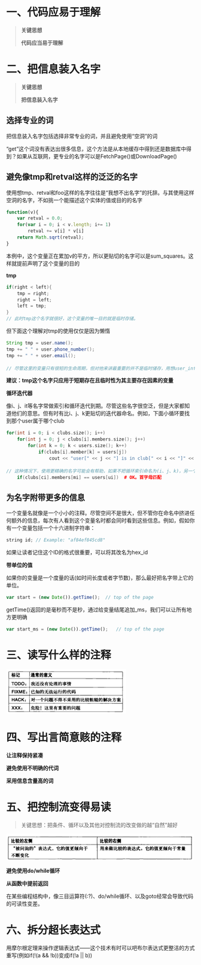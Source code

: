 # 一、代码应易于理解

> **关键思想**
>
> 
>
> **代码应当易于理解**

# 二、把信息装入名字

> **关键思想**
>
> **把信息装入名字**

## 选择专业的词

把信息装入名字包括选择非常专业的词，并且避免使用“空洞”的词

“get”这个词没有表达出很多信息，这个方法是从本地缓存中得到还是数据库中得到？如果从互联网，更专业的名字可以是FetchPage()或DownloadPage()

## 避免像tmp和retval这样的泛泛的名字

使用想tmp、retval和foo这样的名字往往是“我想不出名字”的托辞。与其使用这样空洞的名字，不如挑一个能描述这个实体的值或目的的名字

```javascript
function(v){
    var retval = 0.0;
    for(var i = 0; i < v.length; i+= 1)
        retval += v[i] * v[i]
    return Math.sqrt(retval);
}
```

本例中，这个变量正在累加v的平方，所以更贴切的名字可以是sum_squares。这样就提前声明了这个变量的目的

**tmp**

```java
if(right < left){
    tmp = right;
    right = left;
    left = tmp;
}
// 此时tmp这个名字就很好，这个变量的唯一目的就是临时存储。
```

但下面这个理解对tmp的使用仅仅是因为懒惰

```java
String tmp = user.name();
tmp += " " + user.phone_number();
tmp += " " + user.email();

// 尽管这里的变量只有很短的生命周期，但对他来讲最重要的并不是临时储存，用想user_info这样的名字代替可能会更具有描述性
```

**建议：tmp这个名字只应用于短期存在且临时性为其主要存在因素的变量**

**循环迭代器**

像i、j、it等名字常做索引和循环迭代到期。尽管这些名字很空泛，但是大家都知道他们的意思。但有时有比i、j、k更贴切的迭代器命名。例如，下面小循环要找到那个user属于哪个club

```c++
for(int i = 0; i < clubs.size(); i++)
    for(int j = 0; j < clubs[i].members.size(); j++)
        for(int k = 0; k < users.size(); k++)
            if(clubs[i].member[k] = users[j])
                cout << "user[" << j << "] is in club[" << i << "]" << endl;
        
// 这种情况下，使用更精确的名字可能会有帮助，如果不把循环索引命名为(i、j、k)，另一个选择可以是(club_i,member_i,user_i)，或更简化一点(ci,mi,ui)
	if(clubs[ci].members[mi] == users[ui])  # OK。首字母匹配
```

## 为名字附带更多的信息

一个变量名就像是一个小小的注释。尽管空间不是很大，但不管你在命名中挤进任何额外的信息，每次有人看到这个变量名时都会同时看到这些信息。例如，假如你有一个变量包括一个十六进制字符串：

```javascript
string id; // Example: "af84ef845cd8"
```

如果让读者记住这个ID的格式很重要，可以将其改名为hex_id

**带单位的值**

如果你的变量是一个度量的话(如时间长度或者字节数)，那么最好把名字带上它的单位。

```javascript
var start = (new Date()).getTime();  // top of the page
```

getTime()返回的是毫秒而不是秒，通过给变量结尾追加_ms，我们可以让所有地方更明确

```javascript
var start_ms = (new Date()).getTime();   // top of the page
```

# 三、读写什么样的注释

<img src="代码应易于理解.assets/image-20220603095223267.png" alt="image-20220603095223267" style="zoom:50%;" />

# 四、写出言简意赅的注释

**让注释保持紧凑**

**避免使用不明确的代词**

**采用信息含量高的词**

# 五、把控制流变得易读

> 关键思想：把条件、循环以及其他对控制流的改变做的越“自然”越好

<img src="代码应易于理解.assets/image-20220604083437763.png" alt="image-20220604083437763" style="zoom:50%;" />

**避免使用do/while循环**

**从函数中提前返回**

在某些编程结构中，像三目运算符(:?)、do/while循环、以及goto经常会导致代码的可读性变差。



# 六、拆分超长表达式

用摩尔根定理来操作逻辑表达式——这个技术有时可以吧布尔表达式更整洁的方式重写(例如if(!(a && !b))变成if(!a || b))

